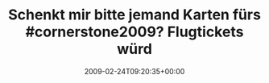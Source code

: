 ---
retweeted: false
source: <a href="http://twitter.com" rel="nofollow">Twitter Web Client</a>
entities:
  hashtags:
  - text: cornerstone2009
    indices:
    - '37'
    - '53'
  symbols: []
  user_mentions: []
  urls: []
display_text_range:
- '0'
- '87'
favorite_count: '0'
id_str: '1244257969'
truncated: false
retweet_count: '0'
id: '1244257969'
created_at: Tue Feb 24 09:20:35 +0000 2009
favorited: false
full_text: 'Schenkt mir bitte jemand Karten fürs #cornerstone2009? Flugtickets würden
  auch reichen.'
lang: de
tags:
- cornerstone2009
- pesos/twitter
date: '2009-02-24T09:20:35+00:00'
src: https://twitter.com/bascht/status/1244257969
original_url: https://twitter.com/bascht/status/1244257969
type: twitter_tweet
text: 'Schenkt mir bitte jemand Karten fürs #cornerstone2009? Flugtickets würden auch
  reichen.'
title: 'Schenkt mir bitte jemand Karten fürs #cornerstone2009? Flugtickets würd'

---
